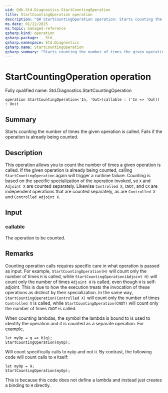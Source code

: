 ```yaml
---
uid: Qdk.Std.Diagnostics.StartCountingOperation
title: StartCountingOperation operation
description: "Q# StartCountingOperation operation: Starts counting the number of times the given operation is called. Fails if the operation is already being counted."
ms.date: 01/22/2025
ms.topic: managed-reference
qsharp.kind: operation
qsharp.package: __Std__
qsharp.namespace: Std.Diagnostics
qsharp.name: StartCountingOperation
qsharp.summary: "Starts counting the number of times the given operation is called. Fails if the operation is already being counted."
---
```


# StartCountingOperation operation

Fully qualified name: Std.Diagnostics.StartCountingOperation

```qsharp
operation StartCountingOperation<'In, 'Out>(callable : ('In => 'Out)) : Unit
```

## Summary
Starts counting the number of times the given operation is called. Fails if the operation is already being counted.

## Description
This operation allows you to count the number of times a given operation is called. If the given operation is already
being counted, calling `StartCountingOperation` again will trigger a runtime failure. Counting is based on the specific
specialization of the operation invoked, so `X` and `Adjoint X` are counted separately.
Likewise `Controlled X`, `CNOT`, and `CX` are independent operations that are counted separately, as are `Controlled X`
and `Controlled Adjoint X`.

## Input
### callable
The operation to be counted.

## Remarks
Counting operation calls requires specific care in what operation is passed as input. For example, `StartCountingOperation(H)` will
count only the number of times `H` is called, while `StartCountingOperation(Adjoint H)` will count only the number of times `Adjoint H` is called, even
though `H` is self-adjoint. This is due to how the execution treats the invocation of these operations as distinct by their specialization.
In the same way, `StartCountingOperation(Controlled X)` will count only the number of times `Controlled X` is called, while
`StartCountingOperation(CNOT)` will count only the number of times `CNOT` is called.

When counting lambdas, the symbol the lambda is bound to is used to identify the operation and it is counted as a separate operation. For example,
```qsharp
let myOp = q => H(q);
StartCountingOperation(myOp);
```
Will count specifically calls to `myOp` and not `H`. By contrast, the following code will count calls to `H` itself:
```qsharp
let myOp = H;
StartCountingOperation(myOp);
```
This is because this code does not define a lambda and instead just creates a binding to `H` directly.
